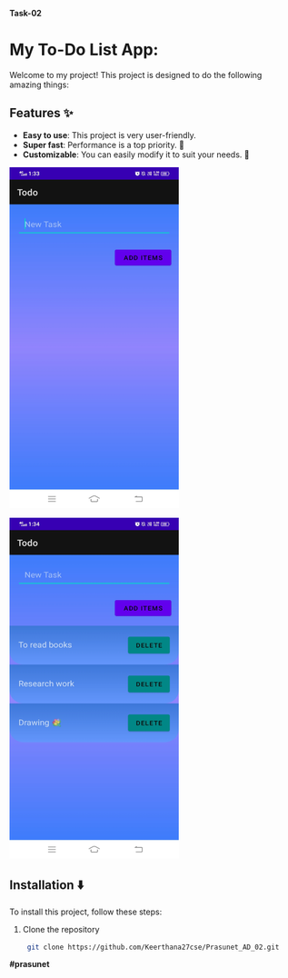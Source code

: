 **Task-02**

# My To-Do List App:

Welcome to my project! This project is designed to do the following amazing things:

## Features :sparkles:

- **Easy to use**: This project is very user-friendly.
- **Super fast**: Performance is a top priority. :rocket:
- **Customizable**: You can easily modify it to suit your needs. :wrench:

<img src="https://github.com/Keerthana27cse/Prasunet_AD_02/blob/main/assests/WhatsApp%20Image%202024-07-06%20at%2013.35.03_d089e507.jpg"
alt="Screenshot" width="298" height="600">

<img src="https://github.com/Keerthana27cse/Prasunet_AD_02/blob/main/assests/WhatsApp%20Image%202024-07-06%20at%2013.35.02_41a6ea4a.jpg"
alt="Screenshot" width="298" height="600">

## Installation :arrow_down:

To install this project, follow these steps:

1. Clone the repository
   ```bash
    git clone https://github.com/Keerthana27cse/Prasunet_AD_02.git

**#prasunet**
